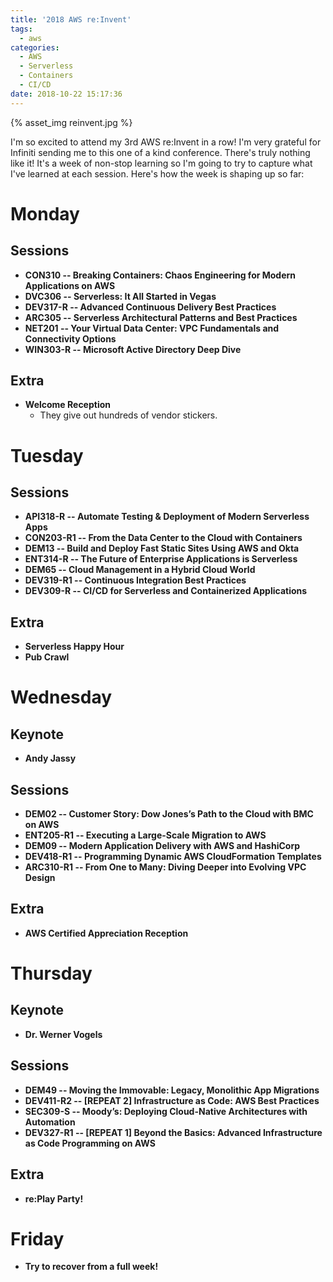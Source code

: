 ```yaml
---
title: '2018 AWS re:Invent'
tags:
  - aws
categories:
  - AWS
  - Serverless
  - Containers
  - CI/CD
date: 2018-10-22 15:17:36
---
```


{% asset_img reinvent.jpg %}

I'm so excited to attend my 3rd AWS re:Invent in a row! I'm very grateful for Infiniti sending me to this one of a kind conference. There's truly nothing like it! It's a week of non-stop learning so I'm going to try to capture what I've learned at each session. Here's how the week is shaping up so far:

# Monday

## Sessions
- **CON310  --  Breaking Containers: Chaos Engineering for Modern Applications on AWS**
- **DVC306  --  Serverless: It All Started in Vegas**
- **DEV317-R  --  Advanced Continuous Delivery Best Practices**
- **ARC305  --  Serverless Architectural Patterns and Best Practices**
- **NET201  --  Your Virtual Data Center: VPC Fundamentals and Connectivity Options**
- **WIN303-R  --  Microsoft Active Directory Deep Dive**
  
## Extra
- **Welcome Reception**
  - They give out hundreds of vendor stickers.


# Tuesday

## Sessions
- **API318-R  --  Automate Testing & Deployment of Modern Serverless Apps**
- **CON203-R1  --  From the Data Center to the Cloud with Containers**
- **DEM13  --  Build and Deploy Fast Static Sites Using AWS and Okta**
- **ENT314-R  --  The Future of Enterprise Applications is Serverless**
- **DEM65  --  Cloud Management in a Hybrid Cloud World**
- **DEV319-R1  --  Continuous Integration Best Practices**
- **DEV309-R  --  CI/CD for Serverless and Containerized Applications**

## Extra
- **Serverless Happy Hour**
- **Pub Crawl**

# Wednesday

## Keynote
- **Andy Jassy**

## Sessions
- **DEM02  --  Customer Story: Dow Jones’s Path to the Cloud with BMC on AWS**
- **ENT205-R1  --  Executing a Large-Scale Migration to AWS**
- **DEM09  --  Modern Application Delivery with AWS and HashiCorp**
- **DEV418-R1  --  Programming Dynamic AWS CloudFormation Templates**
- **ARC310-R1  --  From One to Many: Diving Deeper into Evolving VPC Design**

## Extra
- **AWS Certified Appreciation Reception**

# Thursday

## Keynote
- **Dr. Werner Vogels**

## Sessions
- **DEM49  --  Moving the Immovable: Legacy, Monolithic App Migrations**
- **DEV411-R2  --  [REPEAT 2] Infrastructure as Code: AWS Best Practices**
- **SEC309-S  --  Moody’s: Deploying Cloud-Native Architectures with Automation**
- **DEV327-R1  --  [REPEAT 1] Beyond the Basics: Advanced Infrastructure as Code Programming on AWS**

## Extra
- **re:Play Party!**

# Friday
- **Try to recover from a full week!**